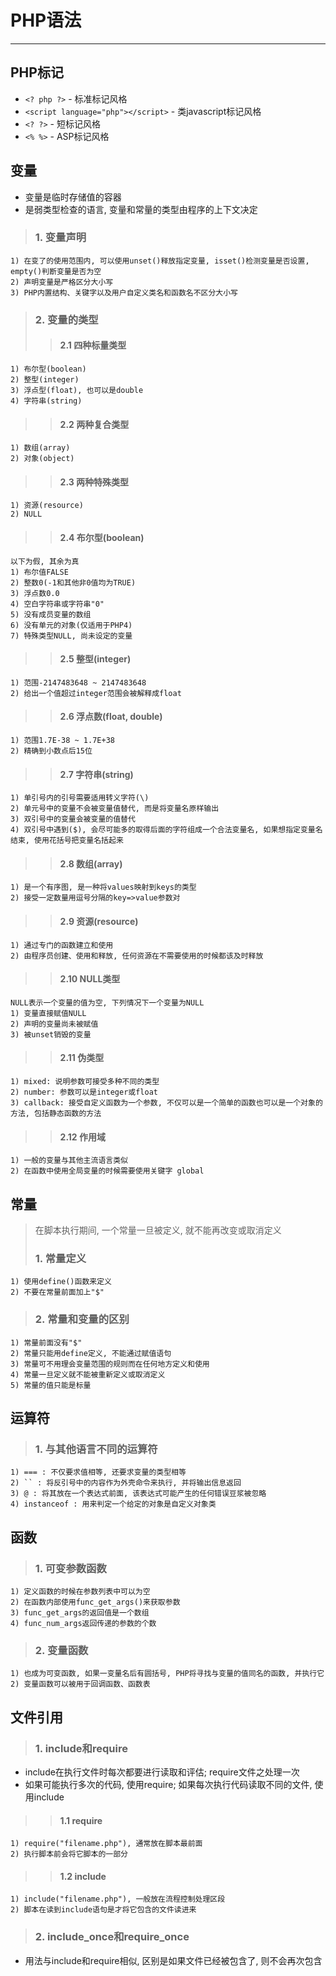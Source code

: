 # **PHP语法** #
***



## **PHP标记** ##
* `<? php ?>` - 标准标记风格
* `<script language="php"></script>` - 类javascript标记风格
* `<? ?>` - 短标记风格
* `<% %>` - ASP标记风格



## **变量** ##
* 变量是临时存储值的容器
* 是弱类型检查的语言, 变量和常量的类型由程序的上下文决定

> ### **1. 变量声明** ###
    1) 在变了的使用范围内, 可以使用unset()释放指定变量, isset()检测变量是否设置, empty()判断变量是否为空  
    2) 声明变量是严格区分大小写  
    3) PHP内置结构、关键字以及用户自定义类名和函数名不区分大小写  
> ### **2. 变量的类型** ###
>> #### **2.1 四种标量类型** ####
    1) 布尔型(boolean)
    2) 整型(integer)
    3) 浮点型(float), 也可以是double
    4) 字符串(string)
>> #### **2.2 两种复合类型** ####
    1) 数组(array)
    2) 对象(object)
>> #### **2.3 两种特殊类型** ####
    1) 资源(resource)
    2) NULL
>> #### **2.4 布尔型(boolean)** ####
    以下为假, 其余为真
    1) 布尔值FALSE
    2) 整数0(-1和其他非0值均为TRUE)
    3) 浮点数0.0
    4) 空白字符串或字符串"0"
    5) 没有成员变量的数组
    6) 没有单元的对象(仅适用于PHP4)
    7) 特殊类型NULL, 尚未设定的变量
>> #### **2.5 整型(integer)** ####
    1) 范围-2147483648 ~ 2147483648
    2) 给出一个值超过integer范围会被解释成float
>> #### **2.6 浮点数(float, double)** ####
    1) 范围1.7E-38 ~ 1.7E+38 
    2) 精确到小数点后15位
>> #### **2.7 字符串(string)** ####
    1) 单引号内的引号需要适用转义字符(\)
    2) 单元号中的变量不会被变量值替代, 而是将变量名原样输出
    3) 双引号中的变量会被变量的值替代
    4) 双引号中遇到($), 会尽可能多的取得后面的字符组成一个合法变量名, 如果想指定变量名结束, 使用花括号把变量名括起来
>> #### **2.8 数组(array)** ####
    1) 是一个有序图, 是一种将values映射到keys的类型
    2) 接受一定数量用逗号分隔的key=>value参数对
>> #### **2.9 资源(resource)** ####
    1) 通过专门的函数建立和使用
    2) 由程序员创建、使用和释放, 任何资源在不需要使用的时候都该及时释放
>> #### **2.10 NULL类型** ####
    NULL表示一个变量的值为空, 下列情况下一个变量为NULL
    1) 变量直接赋值NULL
    2) 声明的变量尚未被赋值
    3) 被unset销毁的变量
>> #### **2.11 伪类型** ####
    1) mixed: 说明参数可接受多种不同的类型
    2) number: 参数可以是integer或float
    3) callback: 接受自定义函数为一个参数, 不仅可以是一个简单的函数也可以是一个对象的方法, 包括静态函数的方法
>> #### **2.12 作用域** ####
    1) 一般的变量与其他主流语言类似
    2) 在函数中使用全局变量的时候需要使用关键字 global 



## **常量** ##
> 在脚本执行期间, 一个常量一旦被定义, 就不能再改变或取消定义
> ### **1. 常量定义** ###
    1) 使用define()函数来定义
    2) 不要在常量前面加上"$"
> ### **2. 常量和变量的区别** ###
    1) 常量前面没有"$"
    2) 常量只能用define定义, 不能通过赋值语句
    3) 常量可不用理会变量范围的规则而在任何地方定义和使用
    4) 常量一旦定义就不能被重新定义或取消定义
    5) 常量的值只能是标量



## **运算符** ##
> ### **1. 与其他语言不同的运算符** ###
    1) === : 不仅要求值相等, 还要求变量的类型相等
    2) `` : 将反引号中的内容作为外壳命令来执行, 并将输出信息返回
    3) @ : 将其放在一个表达式前面, 该表达式可能产生的任何错误豆浆被忽略
    4) instanceof : 用来判定一个给定的对象是自定义对象类




## **函数** ##
> ### **1. 可变参数函数** ###
    1) 定义函数的时候在参数列表中可以为空
    2) 在函数内部使用func_get_args()来获取参数
    3) func_get_args的返回值是一个数组
    4) func_num_args返回传递的参数的个数
> ### **2. 变量函数** ###
    1) 也成为可变函数, 如果一变量名后有圆括号, PHP将寻找与变量的值同名的函数, 并执行它
    2) 变量函数可以被用于回调函数、函数表



## **文件引用** ##
> ### **1. include和require** ###
* include在执行文件时每次都要进行读取和评估; require文件之处理一次
* 如果可能执行多次的代码, 使用require; 如果每次执行代码读取不同的文件, 使用include  
>> #### **1.1 require** ####
    1) require("filename.php"), 通常放在脚本最前面
    2) 执行脚本前会将它脚本的一部分
>> #### **1.2 include** ####
    1) include("filename.php"), 一般放在流程控制处理区段
    2) 脚本在读到include语句是才将它包含的文件读进来  
> ### **2. include_once和require_once** ###
* 用法与include和require相似, 区别是如果文件已经被包含了, 则不会再次包含
